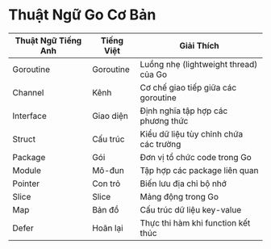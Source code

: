 # Thuật Ngữ Go Cơ Bản

| Thuật Ngữ Tiếng Anh | Tiếng Việt | Giải Thích |
|---------------------|------------|------------|
| Goroutine | Goroutine | Luồng nhẹ (lightweight thread) của Go |
| Channel | Kênh | Cơ chế giao tiếp giữa các goroutine |
| Interface | Giao diện | Định nghĩa tập hợp các phương thức |
| Struct | Cấu trúc | Kiểu dữ liệu tùy chỉnh chứa các trường |
| Package | Gói | Đơn vị tổ chức code trong Go |
| Module | Mô-đun | Tập hợp các package liên quan |
| Pointer | Con trỏ | Biến lưu địa chỉ bộ nhớ |
| Slice | Slice | Mảng động trong Go |
| Map | Bản đồ | Cấu trúc dữ liệu key-value |
| Defer | Hoãn lại | Thực thi hàm khi function kết thúc |
